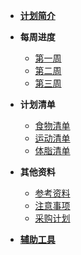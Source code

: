 - [**计划简介**](/About)

* **每周进度**

  - [第一周](Page.1/Page.1_001)
  - [第二周](Page.1/Page.1_002)
  - [第三周](Page.1/Page.1_003)

* **计划清单**

  - [食物清单](Page.2/Page.2_001)
  - [运动清单](Page.2/Page.2_002)
  - [体脂清单](Page.2/Page.2_003)

- **其他资料**

  - [参考资料](Other/Other_001)
  - [注意事项](Other/Other_002)
  - [采购计划](Other/Other_003)

- [**辅助工具**](Download)
